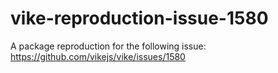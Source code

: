 # vike-reproduction-issue-1580
A package reproduction for the following issue: https://github.com/vikejs/vike/issues/1580 
